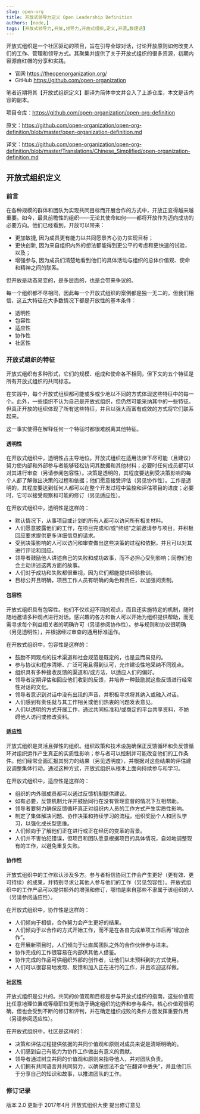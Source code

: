 ```yaml
---
slug: open-org
title: 开放式领导力定义 Open Leadership Definition
authors: [node,]
tags: [开放式领导力,开放,领导力,开放式组织,定义,开源,数理话]
---
```


开放式组织是一个社区驱动的项目，旨在引导全球对话，讨论开放原则如何改变人们的工作、管理和领导方式。其聚集并提供了关于开放式组织的很多资源，初期内容源自红帽的分享和实践。

- 官网 https://theopenorganization.org/
- GitHub https://github.com/open-organization

笔者近期将其【开放式组织定义】翻译为简体中文并合入了上游仓库，本文是该内容的副本。

项目仓库：https://github.com/open-organization/open-org-definition

原文：https://github.com/open-organization/open-org-definition/blob/master/open-organization-definition.md

译文：https://github.com/open-organization/open-org-definition/blob/master/Translations/Chinese_Simplified/open-organization-definition.md


## 开放式组织定义

### 前言

在各种规模的群体和团队为实现共同目标而开展合作的方式中，开放正变得越来越重要。如今，最具前瞻性的组织——无论其使命如何——都将开放作为迈向成功的必要方向。他们已经看到，开放可以带来：

- 更加敏捷, 因为成员更有能力以共同愿景齐心协力实现目标；
- 更快创新, 因为来自组织内外的想法都能得到更公平的考虑和更快速的试验，以及；
- 增强参与, 因为成员们清楚地看到他们的具体活动与组织的总体价值观、使命和精神之间的联系。

但开放是动态易变的，是多层面的，也是会带来争议的。

每一个组织都不尽相同，因此每一个开放式组织的案例都是独一无二的，但我们相信，这五大特征在大多数情况下都是开放性的基本条件：

- 透明性
- 包容性
- 适应性
- 协作性
- 社区性


### 开放式组织的特征

开放式组织有多种形式，它们的规模、组成和使命各不相同，但下文的五个特征是所有开放式组织的共同标志。

在实践中，每个开放式组织都可能或多或少地以不同的方式体现这些特征中的每一个。此外，一些组织不认为自己是开放式组织，但仍然可能采纳其中的一些特征。但真正开放的组织体现了所有这些特征，并且以强大而富有成效的方式将它们联系起来。

这一事实使得在解释任何一个特征时都很难脱离其他特征。

#### 透明性

在开放式组织中，透明性占主导地位。开放式组织在适用法律下尽可能（且建议）努力使内部和外部参与者能够轻松访问其数据和其他材料；必要时任何成员都可以对其进行审查（另请参阅包容性）。决策是透明的，其程度要达到受决策影响的每个人都了解做出决策的过程和依据；他们愿意接受评估（另见协作性）。工作是透明的，其程度要达到任何人都可以在整个开发过程中监控和评估项目的进度；必要时，它可以接受观察和可能的修订（另见适应性）。

在开放式组织中，透明性是这样的：

- 默认情况下，从事项目或计划的所有人都可以访问所有相关材料。
- 人们愿意披露他们的工作，在项目完成和/或“终结”之前邀请参与项目，并积极回应要求提供更多详细信息的请求。
- 受到决策影响的人可以访问和审查做出这些决策的过程和依据，并且可以对其进行评论和回应。
- 领导者鼓励他人讲述自己的失败和成功故事，而不必担心受到影响；同僚们也会主动讲述这两方面的故事。
- 人们对于成功和失败都很重视，因为它们都能提供经验教训。
- 目标公开且明确，项目工作人员有明确的角色和责任，以加强问责制。

#### 包容性

开放式组织具有包容性。他们不仅欢迎不同的观点，而且还实施特定的机制，随时随地邀请多种观点进行对话。感兴趣的各方和新人可以开始为组织提供帮助，而无需寻求每个利益相关者的明确许可（另请参阅协作性）。参与规则和协议很明确（另见透明性），并根据经过审查的通用标准运作。

在开放式组织中，包容性是这样的：

- 鼓励不同观点的技术渠道和社会规范是既定的，也是显而易见的。
- 参与协议和程序清晰、广泛可用且得到认可，允许建设性地采纳不同观点。
- 组织具有多种接收反馈的渠道和/或方法，以适应人们的偏好。
- 领导者定期评估和回应他们收到的反馈，并培养一种鼓励就这些反馈进行经常性对话的文化。
- 领导者意识到对话中没有出现的声音，并积极寻求将其纳入或融入对话。
- 人们感到有责任就与其工作相关或他们热衷的问题发表意见。
- 人们以透明的方式开展工作，通过共同标准和/或商定的平台共享资料，不妨碍他人访问或修改资料。

#### 适应性

开放式组织是灵活且弹性的组织。组织政策和技术设施确保正反馈循环和负反馈循环对组织运作产生真正的实质性影响；参与者可以控制并可能改变他们的工作条件。他们经常全面汇报其努力的结果（另见透明度），并根据对这些结果的评估建议调整集体行动。通过这种方式，开放式组织从根本上面向持续参与和学习。

在开放式组织中，适应性是这样的：

- 组织的内外部成员都可以通过反馈机制提供建议。
- 如有必要，反馈机制允许并鼓励同行在没有管理监督的情况下互相帮助。
- 领导者要努力确保反馈循环真正对组织内人员的工作方式产生实质性影响。
- 制定了集体解决问题、协作决策和持续学习的流程，组织奖励个人和团队学习，以强化成长型思维。
- 人们倾向于了解他们正在进行或正在经历的变革的背景。
- 人们并不害怕犯错误，但项目和团队愿意根据项目的具体情况，自如地调整现有的工作，以避免重复失败。


#### 协作性

开放式组织中的工作默认涉及多方。参与者相信协同工作会产生更好（更有效、更可持续）的成果，并特别寻求让其他人参与他们的工作（另见包容性）。开放式组织中的工作产品可以提供额外的增强和修订，哪怕是来自那些不隶属于该组织的人（另请参阅适应性）。

在开放式组织中，协作性是这样的：

- 人们倾向于相信，合作努力会产生更好的结果。
- 人们倾向于以合作的方式开始工作，而不是在各自完成单项工作后再“增加合作”。
- 在开展新项目时，人们倾向于让直属团队之外的合作伙伴参与进来。
- 协作完成的工作很容易在内部供其他人借鉴。
- 协作完成的作品可供组织外部的创作者，让他们以未预料到的方式使用。
- 人们可以很容易地发现、反馈和加入正在进行的工作，并且欢迎这样做。

#### 社区性

开放式组织是公共的。共同的价值观和目标是参与开放式组织的指南，这些价值观比任意地理位置或等级职位更有助于确定组织的边界和参与条件。核心价值观很明确，但也会受到不断的修订和评判，并在确定组织成败的条件方面发挥重要作用（另请参阅适应性）。

在开放式组织中，社区是这样的：

- 决策和评估过程提供依据的共同价值观和原则对成员来说是清晰明确的。
- 人们感到自己有能力为协作工作做出有意义的贡献。
- 领导者通过树立共同的价值观和原则来指导他人，并对团队负责。
- 人们拥有共同语言并共同努力，以确保想法不会“在翻译中丢失”，并且他们乐于分享自己的知识和故事，以推进团队的工作。


### 修订记录

版本 2.0
更新于 2017年4月
开放式组织大使 提出修订意见
